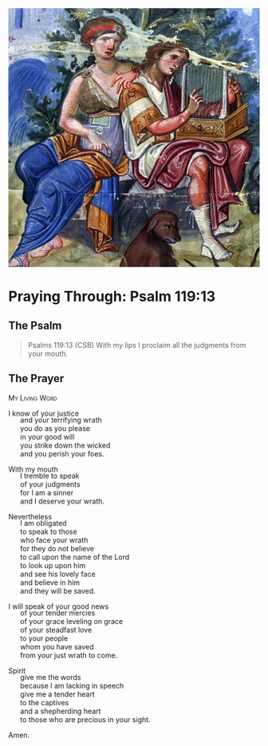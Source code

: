 <img class="intro-right" src="art-paris-psalter.jpg">

<style>
  li {list-style-type: none;}
  p + ul {
    margin-top: -18px;
}
</style>

# Praying Through: Psalm 119:13

## The Psalm

>Psalms 119:13 (CSB) With my lips I proclaim all the judgments from your mouth.

## The Prayer

<div style="font-variant: small-caps;">
My Living Word
</div>

I know of your justice
* and your terrifying wrath
* you do as you please
* in your good will
* you strike down the wicked
* and you perish your foes.

With my mouth
* I tremble to speak
* of your judgments
* for I am a sinner
* and I deserve your wrath.

Nevertheless
* I am obligated
* to speak to those
* who face your wrath
* for they do not believe
* to call upon the name of the Lord
* to look up upon him
* and see his lovely face
* and believe in him
* and they will be saved.

I will speak of your good news
* of your tender mercies
* of your grace leveling on grace
* of your steadfast love
* to your people
* whom you have saved
* from your just wrath to come.

Spirit
* give me the words
* because I am lacking in speech
* give me a tender heart
* to the captives
* and a shepherding heart
* to those who are precious in your sight.

Amen.

